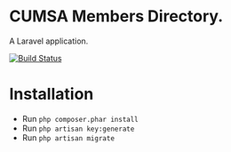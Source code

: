 # CUMSA Members Directory.

A Laravel application.

[![Build Status](https://travis-ci.org/CUMSA/members.svg)](https://travis-ci.org/CUMSA/members)

# Installation

* Run `php composer.phar install`
* Run `php artisan key:generate`
* Run `php artisan migrate`
